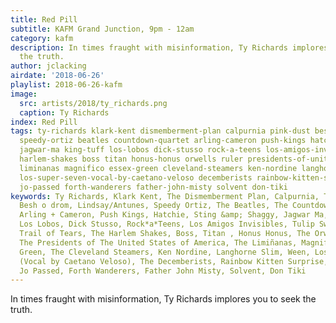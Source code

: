 ```yaml
---
title: Red Pill
subtitle: KAFM Grand Junction, 9pm - 12am
category: kafm
description: In times fraught with misinformation, Ty Richards implores you to seek
  the truth.
author: jclacking
airdate: '2018-06-26'
playlist: 2018-06-26-kafm
image:
  src: artists/2018/ty_richards.png
  caption: Ty Richards
index: Red Pill
tags: ty-richards klark-kent dismemberment-plan calpurnia pink-dust besh-o-drom lindsay-antunes
  speedy-ortiz beatles countdown-quartet arling-cameron push-kings hatchie sting-shaggy
  jagwar-ma king-tuff los-lobos dick-stusso rock-a-teens los-amigos-invisibles tulip-sweet-her-trail-of-tears
  harlem-shakes boss titan honus-honus orwells ruler presidents-of-united-states-of-america
  liminanas magnifico essex-green cleveland-steamers ken-nordine langhorne-slim ween
  los-super-seven-vocal-by-caetano-veloso decemberists rainbow-kitten-surprise okkervil-river
  jo-passed forth-wanderers father-john-misty solvent don-tiki
keywords: Ty Richards, Klark Kent, The Dismemberment Plan, Calpurnia, The Pink Dust,
  Besh o drom, Lindsay/Antunes, Speedy Ortiz, The Beatles, The Countdown Quartet,
  Arling + Cameron, Push Kings, Hatchie, Sting &amp; Shaggy, Jagwar Ma, King Tuff,
  Los Lobos, Dick Stusso, Rock*a*Teens, Los Amigos Invisibles, Tulip Sweet and Her
  Trail of Tears, The Harlem Shakes, Boss, Titan , Honus Honus, The Orwells, Ruler,
  The Presidents of The United States of America, The Limiñanas, Magnifico, The Essex
  Green, The Cleveland Steamers, Ken Nordine, Langhorne Slim, Ween, Los Super Seven
  (Vocal by Caetano Veloso), The Decemberists, Rainbow Kitten Surprise, Okkervil River,
  Jo Passed, Forth Wanderers, Father John Misty, Solvent, Don Tiki
---
```

In times fraught with misinformation, Ty Richards implores you to seek the truth.
